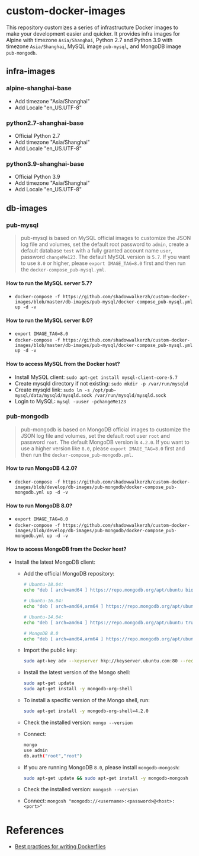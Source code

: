 # custom-docker-images
This repository customizes a series of infrastructure Docker images to make your development easier and quicker. It provides infra images for Alpine with timezone `Asia/Shanghai`, Python 2.7 and Python 3.9 with timezone `Asia/Shanghai`, MySQL image `pub-mysql`, and MongoDB image `pub-mongodb`.

## infra-images

### alpine-shanghai-base
- Add timezone "Asia/Shanghai"
- Add Locale "en_US.UTF-8"

### python2.7-shanghai-base
- Official Python 2.7
- Add timezone "Asia/Shanghai"
- Add Locale "en_US.UTF-8"

### python3.9-shanghai-base
- Official Python 3.9
- Add timezone "Asia/Shanghai"
- Add Locale "en_US.UTF-8"

## db-images

### pub-mysql
> pub-mysql is based on MySQL official images to customize the JSON log file and volumes, set the default root password to `admin`, create a default database `test` with a fully granted account name `user`, password `changeMe123`. The default MySQL version is `5.7`. If you want to use `8.0` or higher, please `export IMAGE_TAG=8.0` first and then run the `docker-compose_pub-mysql.yml`.

#### How to run the MySQL server 5.7?
- `docker-compose -f https://github.com/shadowwalkerzh/custom-docker-images/blob/master/db-images/pub-mysql/docker-compose_pub-mysql.yml up -d -v`

#### How to run the MySQL server 8.0?
- `export IMAGE_TAG=8.0`
- `docker-compose -f https://github.com/shadowwalkerzh/custom-docker-images/blob/master/db-images/pub-mysql/docker-compose_pub-mysql.yml up -d -v`

#### How to access MySQL from the Docker host?
- Install MySQL client: `sudo apt-get install mysql-client-core-5.7`
- Create mysqld directory if not existing: `sudo mkdir -p /var/run/mysqld`
- Create mysqld link: `sudo ln -s /opt/pub-mysql/data/mysqld/mysqld.sock /var/run/mysqld/mysqld.sock`
- Login to MySQL: `mysql -uuser -pchangeMe123`

### pub-mongodb
> pub-mongodb is based on MongoDB official images to customize the JSON log file and volumes, set the default root user `root` and password `root`. The default MongoDB version is `4.2.0`. If you want to use a higher version like `8.0`, please `export IMAGE_TAG=8.0` first and then run the `docker-compose_pub-mongodb.yml`.

#### How to run MongoDB 4.2.0?
- `docker-compose -f https://github.com/shadowwalkerzh/custom-docker-images/blob/develop/db-images/pub-mongodb/docker-compose_pub-mongodb.yml up -d -v`

#### How to run MongoDB 8.0?
- `export IMAGE_TAG=8.0`
- `docker-compose -f https://github.com/shadowwalkerzh/custom-docker-images/blob/develop/db-images/pub-mongodb/docker-compose_pub-mongodb.yml up -d -v`

#### How to access MongoDB from the Docker host?
- Install the latest MongoDB client:
  - Add the official MongoDB repository:
    ```sh
    # Ubuntu-18.04:
    echo "deb [ arch=amd64 ] https://repo.mongodb.org/apt/ubuntu bionic/mongodb-org/4.2 multiverse" | sudo tee /etc/apt/sources.list.d/mongodb-org-4.2.list

    # Ubuntu-16.04:
    echo "deb [ arch=amd64,arm64 ] https://repo.mongodb.org/apt/ubuntu xenial/mongodb-org/4.2 multiverse" | sudo tee /etc/apt/sources.list.d/mongodb-org-4.2.list

    # Ubuntu-14.04:
    echo "deb [ arch=amd64 ] https://repo.mongodb.org/apt/ubuntu trusty/mongodb-org/4.2 multiverse" | sudo tee /etc/apt/sources.list.d/mongodb-org-4.2.list

    # MongoDB 8.0
    echo "deb [ arch=amd64,arm64 ] https://repo.mongodb.org/apt/ubuntu $(lsb_release -cs)/mongodb-org/8.0 multiverse" | sudo tee /etc/apt/sources.list.d/mongodb-org-8.0.list
    ```
  - Import the public key:
    ```sh
    sudo apt-key adv --keyserver hkp://keyserver.ubuntu.com:80 --recv 9DA31620334BD75D9DCB49F368818C72E52529D4
    ```
  - Install the latest version of the Mongo shell:
    ```sh
    sudo apt-get update
    sudo apt-get install -y mongodb-org-shell
    ```
  - To install a specific version of the Mongo shell, run:
    ```sh
    sudo apt-get install -y mongodb-org-shell=4.2.0
    ```
  - Check the installed version: `mongo --version`
  - Connect:
    ```sh
    mongo
    use admin
    db.auth("root","root")
    ```

  - If you are running MongoDB `8.0`, please install `mongodb-mongosh`:
    ```sh
    sudo apt-get update && sudo apt-get install -y mongodb-mongosh
    ```
  - Check the installed version: `mongosh --version`
  - Connect: `mongosh "mongodb://<username>:<password>@<host>:<port>"`

# References
- [Best practices for writing Dockerfiles](https://docs.docker.com/develop/develop-images/dockerfile_best-practices)